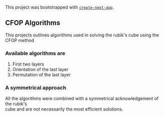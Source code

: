 This project was bootstrapped with [`create-next-app`](https://github.com/vercel/next.js/tree/canary/packages/create-next-app).

## CFOP Algorithms

This projects outlines algorithms used in solving the rubik's cube using the CFOP method

### Available algorithms are

1. First two layers
2. Orientation of the last layer
3. Permutation of the last layer

### A symmetrical approach

All the algorithms were combined with a symmetrical acknowledgement of the rubik's<br/>
cube and are not necessarily the most efficient solutions. 


